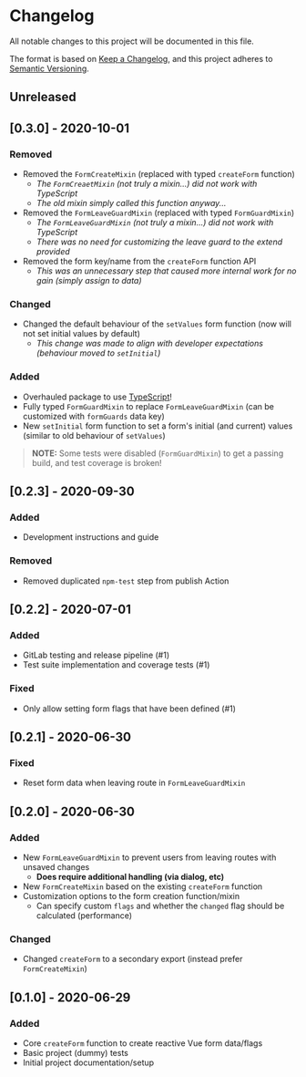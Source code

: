 # Changelog
All notable changes to this project will be documented in this file.

The format is based on [Keep a Changelog](https://keepachangelog.com/en/1.0.0/),
and this project adheres to [Semantic Versioning](https://semver.org/spec/v2.0.0.html).

## Unreleased

## [0.3.0] - 2020-10-01
### Removed
- Removed the `FormCreateMixin` (replaced with typed `createForm` function)
  - _The `FormCreaetMixin` (not truly a mixin...) did not work with TypeScript_
  - _The old mixin simply called this function anyway..._
- Removed the `FormLeaveGuardMixin` (replaced with typed `FormGuardMixin`)
  - _The `FormLeaveGuardMixin` (not truly a mixin...) did not work with TypeScript_
  - _There was no need for customizing the leave guard to the extend provided_
- Removed the form key/name from the `createForm` function API
  - _This was an unnecessary step that caused more internal work for no gain (simply assign to data)_

### Changed
- Changed the default behaviour of the `setValues` form function (now will not set initial values by default)
  - _This change was made to align with developer expectations (behaviour moved to `setInitial`)_

### Added
- Overhauled package to use [TypeScript](https://typescriptlang.org)!
- Fully typed `FormGuardMixin` to replace `FormLeaveGuardMixin` (can be customized with `formGuards` data key)
- New `setInitial` form function to set a form's initial (and current) values (similar to old behaviour of `setValues`)

> **NOTE:** Some tests were disabled (`FormGuardMixin`) to get a passing build, and test coverage is broken!

## [0.2.3] - 2020-09-30
### Added
- Development instructions and guide

### Removed
- Removed duplicated `npm-test` step from publish Action

## [0.2.2] - 2020-07-01
### Added
- GitLab testing and release pipeline (#1)
- Test suite implementation and coverage tests (#1)

### Fixed
- Only allow setting form flags that have been defined (#1)

## [0.2.1] - 2020-06-30
### Fixed
- Reset form data when leaving route in `FormLeaveGuardMixin`

## [0.2.0] - 2020-06-30
### Added
- New `FormLeaveGuardMixin` to prevent users from leaving routes with unsaved changes
  - **Does require additional handling (via dialog, etc)**
- New `FormCreateMixin` based on the existing `createForm` function
- Customization options to the form creation function/mixin
  - Can specify custom `flags` and whether the `changed` flag should be calculated (performance)

### Changed
-  Changed `createForm` to a secondary export (instead prefer `FormCreateMixin`)

## [0.1.0] - 2020-06-29
### Added
- Core `createForm` function to create reactive Vue form data/flags
- Basic project (dummy) tests
- Initial project documentation/setup
